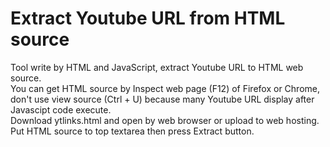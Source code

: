 # Extract Youtube URL from HTML source
Tool write by HTML and JavaScript, extract Youtube URL to HTML web source.<br>
You can get HTML source by Inspect web page (F12) of Firefox or Chrome, don't use view source (Ctrl + U) because many Youtube URL display after Javascipt code execute.<br>
Download ytlinks.html and open by web browser or upload to web hosting.<br>
Put HTML source to top textarea then press Extract button.<br>
